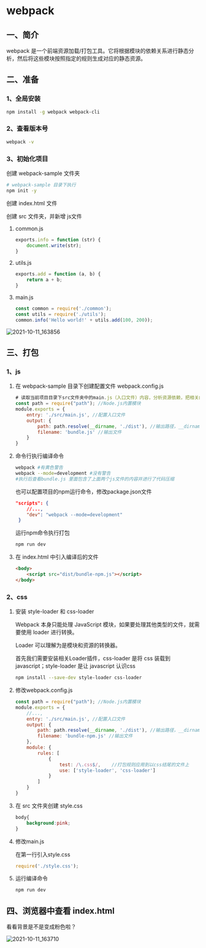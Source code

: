 # webpack

## 一、简介

webpack 是一个前端资源加载/打包工具。它将根据模块的依赖关系进行静态分析，然后将这些模块按照指定的规则生成对应的静态资源。

## 二、准备

### 1、全局安装

```sh
npm install -g webpack webpack-cli
```

### 2、查看版本号

```sh
webpack -v
```

### 3、初始化项目

创建 webpack-sample 文件夹

```sh
# webpack-sample 目录下执行
npm init -y
```

创建 index.html 文件

创建 src 文件夹，并新增 js文件

1. common.js

   ```js
   exports.info = function (str) {
       document.write(str);
   }
   ```

2. utils.js

   ```js
   exports.add = function (a, b) {
       return a + b;
   }
   ```

3. main.js

   ```js
   const common = require('./common');
   const utils = require('./utils');
   common.info('Hello world!' + utils.add(100, 200));
   ```

![2021-10-11_163856](https://img.qinweizhao.com/2021/10/2021-10-11_163856.png)

## 三、打包

### 1、js

1. 在 webpack-sample 目录下创建配置文件 webpack.config.js

   ```js
   # 读取当前项目目录下src文件夹中的main.js（入口文件）内容，分析资源依赖，把相关的js文件打包，打包后的文件放入当前目录的dist文件夹下，打包后的js文件名为bundle.js
   const path = require("path"); //Node.js内置模块
   module.exports = {
       entry: './src/main.js', //配置入口文件
       output: {
           path: path.resolve(__dirname, './dist'), //输出路径，__dirname：当前文件所在路径
           filename: 'bundle.js' //输出文件
       }
   }
   ```

2. 命令行执行编译命令

   ```sh
   webpack #有黄色警告
   webpack --mode=development #没有警告
   #执行后查看bundle.js 里面包含了上面两个js文件的内容并进行了代码压缩
   ```

   也可以配置项目的npm运行命令，修改package.json文件

   ```json
   "scripts": {
       //...,
       "dev": "webpack --mode=development"
    }
   ```

   运行npm命令执行打包

   ```sh
   npm run dev
   ```

3. 在 index.html 中引入编译后的文件

   ```html
   <body>
       <script src="dist/bundle-npm.js"></script>
   </body>
   ```

### 2、css

1. 安装 style-loader 和 css-loader

   Webpack 本身只能处理 JavaScript 模块，如果要处理其他类型的文件，就需要使用 loader 进行转换。

   Loader 可以理解为是模块和资源的转换器。

   首先我们需要安装相关Loader插件，css-loader 是将 css 装载到 javascript；style-loader 是让 javascript 认识css

   ```sh
   npm install --save-dev style-loader css-loader 
   ```

2. 修改webpack.config.js

    ```js
    const path = require("path"); //Node.js内置模块
    module.exports = {
        //...,
        entry: './src/main.js', //配置入口文件
        output: {
            path: path.resolve(__dirname, './dist'), //输出路径，__dirname：当前文件所在路径
            filename: 'bundle-npm.js' //输出文件
        },
        module: {
            rules: [  
                {  
                    test: /\.css$/,    //打包规则应用到以css结尾的文件上
                    use: ['style-loader', 'css-loader']
                }  
            ]  
        }
    }
    ```

3. 在 src 文件夹创建 style.css

    ```css
    body{
        background:pink;
    }
    ```

4. 修改main.js

   在第一行引入style.css

   ```js
   require('./style.css');
   ```

5. 运行编译命令

   ```sh
   npm run dev
   ```

## 四、浏览器中查看 index.html

看看背景是不是变成粉色啦？

![2021-10-11_163710](https://img.qinweizhao.com/2021/10/2021-10-11_163710.png)
